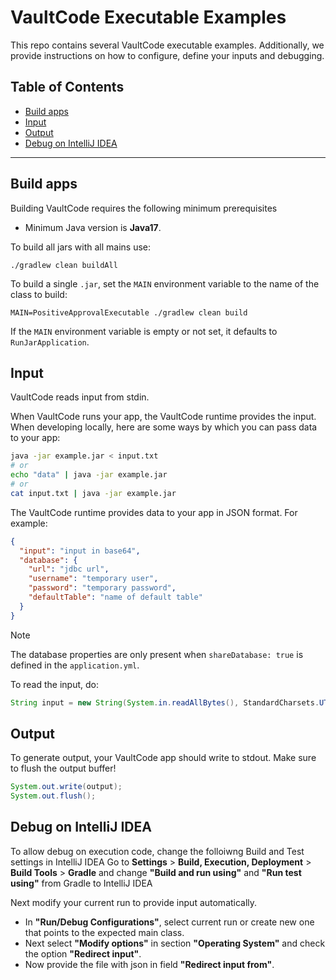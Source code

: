 # VaultCode Executable Examples

This repo contains several VaultCode executable examples. Additionally, we provide instructions on how to configure,
define your inputs and debugging.

## Table of Contents

- [Build apps](#build-apps)
- [Input](#input)
- [Output](#output)
- [Debug on IntelliJ IDEA](#debug-on-intellij-idea)

---

## Build apps

Building VaultCode requires the following minimum prerequisites

- Minimum Java version is **Java17**.

To build all jars with all mains use:

```shell
./gradlew clean buildAll
```

To build a single `.jar`, set the `MAIN` environment variable to the name of the class to build:

```shell
MAIN=PositiveApprovalExecutable ./gradlew clean build
```

If the `MAIN` environment variable is empty or not set, it defaults to `RunJarApplication`.

## Input

VaultCode reads input from stdin.

When VaultCode runs your app, the VaultCode runtime provides the input.
When developing locally, here are some ways by which you can pass data to your app:

```bash
java -jar example.jar < input.txt
# or
echo "data" | java -jar example.jar
# or
cat input.txt | java -jar example.jar
```

The VaultCode runtime provides data to your app in JSON format.
For example:

```json
{
  "input": "input in base64",
  "database": {
    "url": "jdbc url",
    "username": "temporary user",
    "password": "temporary password",
    "defaultTable": "name of default table"
  }
}
```

> [!note]
> The database properties are only present when `shareDatabase: true` is defined in the `application.yml`.

To read the input, do:

```java
String input = new String(System.in.readAllBytes(), StandardCharsets.UTF_8);
```

## Output

To generate output, your VaultCode app should write to stdout.
Make sure to flush the output buffer!

```java
System.out.write(output);
System.out.flush();
```

## Debug on IntelliJ IDEA

To allow debug on execution code, change the folloiwng Build and Test settings in IntelliJ IDEA
Go to **Settings** > **Build, Execution, Deployment** > **Build Tools** > **Gradle**
and change **"Build and run using"** and **"Run test using"** from Gradle to IntelliJ IDEA

Next modify your current run to provide input automatically.

- In **"Run/Debug Configurations"**, select current run or create new one that points to the expected main class.
- Next select **"Modify options"** in section **"Operating System"**  and check the option **"Redirect input"**.
- Now provide the file with json in field **"Redirect input from"**.
